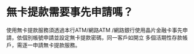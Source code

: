 # 無卡提款需要事先申請嗎？

使用無卡提款服務須透過本行ATM/網路ATM /網路銀行使用晶片金融卡事先申請，依個別帳號申請並設定無卡提款密碼，同一客戶如開立 多個活期性存款帳戶，需逐一申請無卡提款服務。 
